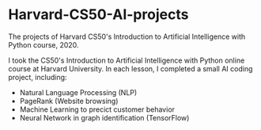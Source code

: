 # Harvard-CS50-AI-projects
The projects of Harvard CS50's Introduction to Artificial Intelligence with Python course, 2020.

I took the CS50's Introduction to Artificial Intelligence with Python online course at Harvard University. In each lesson, I completed a small AI coding project, including:
* Natural Language Processing (NLP)
* PageRank (Website browsing)
* Machine Learning to precict customer behavior
* Neural Network in graph identification (TensorFlow)
